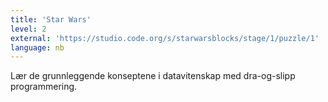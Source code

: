 ```yaml
---
title: 'Star Wars'
level: 2
external: 'https://studio.code.org/s/starwarsblocks/stage/1/puzzle/1'
language: nb
---
```


Lær de grunnleggende konseptene i datavitenskap med 
dra-og-slipp programmering.
